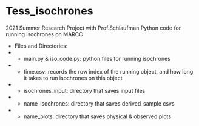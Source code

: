 # Tess_isochrones
2021 Summer Research Project with Prof.Schlaufman
Python code for running isochrones on MARCC

- Files and Directories:
 - - main.py & iso_code.py: python files for running isochrones
 - - time.csv: records the row index of the running object, and how long it takes to run isochrones on this object
 - - isochrones_input: directory that saves input files
 - - name_isochrones: directory that saves derived_sample csvs
 - - name_plots: directory that saves physical & observed plots
